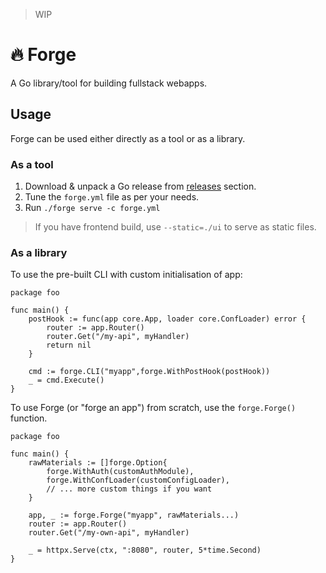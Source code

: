 > WIP

# 🔥 Forge

A Go library/tool for building fullstack webapps.

## Usage

Forge can be used either directly as a tool or as a library.

### As a tool

1. Download & unpack a Go release from [releases](https://github.com/spy16/forge/releases) section.
2. Tune the `forge.yml` file as per your needs.
3. Run `./forge serve -c forge.yml`

> If you have frontend build, use `--static=./ui` to serve as static files.

### As a library

To use the pre-built CLI with custom initialisation of app:

```golang
package foo

func main() {
	postHook := func(app core.App, loader core.ConfLoader) error {
		router := app.Router()
		router.Get("/my-api", myHandler)
		return nil
	}

	cmd := forge.CLI("myapp",forge.WithPostHook(postHook))
	_ = cmd.Execute()
}

```

To use Forge (or "forge an app") from scratch, use the `forge.Forge()` function.

```golang
package foo

func main() {
	rawMaterials := []forge.Option{
		forge.WithAuth(customAuthModule),
		forge.WithConfLoader(customConfigLoader),
		// ... more custom things if you want
	}

	app, _ := forge.Forge("myapp", rawMaterials...)
	router := app.Router()
	router.Get("/my-own-api", myHandler)

	_ = httpx.Serve(ctx, ":8080", router, 5*time.Second)
}
```